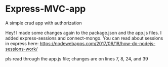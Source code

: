 # Express-MVC-app
A simple crud app with authorization




Hey! 
I made some changes again to the package.json and the app.js files. I added express-sessions and connect-mongo. You can read about sessions in express here: https://nodewebapps.com/2017/06/18/how-do-nodejs-sessions-work/

pls read through the app.js file; changes are on lines 7, 8, 24, and 39